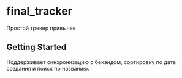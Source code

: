 # final_tracker

Простой трекер привычек

## Getting Started

Поддерживает синхронизацию с бекэндом, сортировку по дате создания и поиск по названию.
